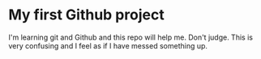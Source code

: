 # My first Github project

I'm learning git and Github and this repo will help me. Don't judge.
This is very confusing and I feel as if I have messed something up.